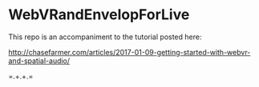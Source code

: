 WebVRandEnvelopForLive
===================

This repo is an accompaniment to the tutorial posted here:

http://chasefarmer.com/articles/2017-01-09-getting-started-with-webvr-and-spatial-audio/

=.+.+.=